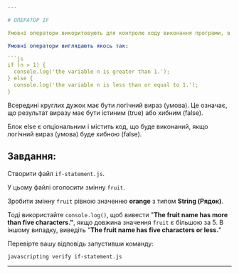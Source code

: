 ```yaml
---

# ОПЕРАТОР IF

Умовні оператори викоритовують для контролю ходу виконання програми, в залежності від спеціальних булевих виразів (умов).

Умовні оператори виглядають якось так:

```js
if (n > 1) {
  console.log('the variable n is greater than 1.');
} else {
  console.log('the variable n is less than or equal to 1.');
}
```

Всередині круглих дужок має бути логічний вираз (умова). Це означає, що результат виразу має бути істиним (true) або хибним (false).

Блок else є опціональним і містить код, що буде виконаний, якщо логічний вираз (умова) буде хибною (false).

## Завдання:

Створити файл `if-statement.js`.

У цьому файлі оголосити змінну `fruit`.

Зробити змінну `fruit` рівною значенню **orange** з типом **String (Рядок)**.

Тоді використайте `console.log()`, щоб вивести "**The fruit name has more than five characters."**, якщо довжина значення `fruit` є більшою за 5.
В іншому випадку, виведіть "**The fruit name has five characters or less.**"

Перевірте вашу відповідь запустивши команду:

`javascripting verify if-statement.js`

---
```

